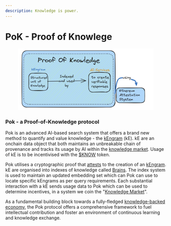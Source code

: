 ```yaml
---
description: Knowledge is power.
---
```


# PoK - Proof of Knowlege

<figure><img src="../../../.gitbook/assets/image (8).png" alt=""><figcaption></figcaption></figure>

### Pok - a Proof-of-Knowledge protocol

Pok is an advanced AI-based search system that offers a brand new method to quantify and value knowledge - the [kEngram](kengrams.md) (kE). kE are an onchain data object that both maintains an unbreakable chain of provenance and tracks its usage by AI within the [knowledge market](knowledge-market.md). Usage of kE is to be incentivised with the [$KNOW](../../usddsci-or-usdknow-token.md) token.

Pok utilises a cryptographic proof that [attests](kengrams.md#attestation-framework) to the creation of an [kEngram](kengrams.md). kE are organised into indexes of knowledge called [Brains](brains.md). The index system is used to maintain an updated embedding set which can Pok can use to locate specific kEngrams as per query requirements. Each substantial interaction with a kE sends usage data to Pok which can be used to determine incentives, in a system we coin the "[Knowledge Market](knowledge-market.md)".

As a fundamental building block towards a fully-fledged [knowledge-backed economy](../../../introductory-info/trifecta-of-effective-integration.md), the Pok protocol offers a comprehensive framework to fuel intellectual contribution and foster an environment of continuous learning and knowledge exchange.
